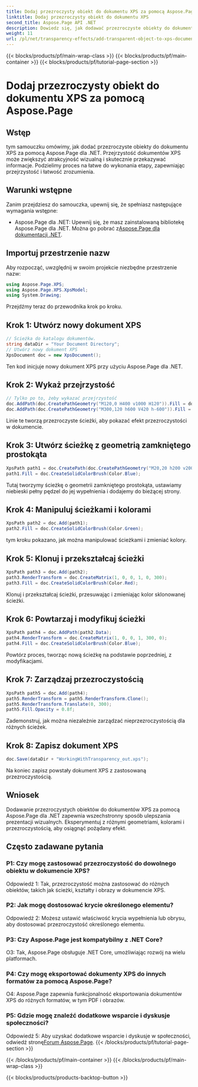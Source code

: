 ```yaml
---
title: Dodaj przezroczysty obiekt do dokumentu XPS za pomocą Aspose.Page
linktitle: Dodaj przezroczysty obiekt do dokumentu XPS
second_title: Aspose.Page API .NET
description: Dowiedz się, jak dodawać przezroczyste obiekty do dokumentów XPS w .NET przy użyciu Aspose.Page. Zwiększ atrakcyjność wizualną dzięki wskazówkom krok po kroku.
weight: 11
url: /pl/net/transparency-effects/add-transparent-object-to-xps-document/
---
```


{{< blocks/products/pf/main-wrap-class >}}
{{< blocks/products/pf/main-container >}}
{{< blocks/products/pf/tutorial-page-section >}}

# Dodaj przezroczysty obiekt do dokumentu XPS za pomocą Aspose.Page

## Wstęp

tym samouczku omówimy, jak dodać przezroczyste obiekty do dokumentu XPS za pomocą Aspose.Page dla .NET. Przejrzystość dokumentów XPS może zwiększyć atrakcyjność wizualną i skutecznie przekazywać informacje. Podzielimy proces na łatwe do wykonania etapy, zapewniając przejrzystość i łatwość zrozumienia.

## Warunki wstępne

Zanim przejdziesz do samouczka, upewnij się, że spełniasz następujące wymagania wstępne:

-  Aspose.Page dla .NET: Upewnij się, że masz zainstalowaną bibliotekę Aspose.Page dla .NET. Można go pobrać z[Aspose.Page dla dokumentacji .NET](https://reference.aspose.com/page/net/).

## Importuj przestrzenie nazw

Aby rozpocząć, uwzględnij w swoim projekcie niezbędne przestrzenie nazw:

```csharp
using Aspose.Page.XPS;
using Aspose.Page.XPS.XpsModel;
using System.Drawing;
```

Przejdźmy teraz do przewodnika krok po kroku.

## Krok 1: Utwórz nowy dokument XPS

```csharp
// Ścieżka do katalogu dokumentów.
string dataDir = "Your Document Directory";
// Utwórz nowy dokument XPS
XpsDocument doc = new XpsDocument();
```

Ten kod inicjuje nowy dokument XPS przy użyciu Aspose.Page dla .NET.

## Krok 2: Wykaż przejrzystość

```csharp
// Tylko po to, żeby wykazać przejrzystość
doc.AddPath(doc.CreatePathGeometry("M120,0 H400 v1000 H120")).Fill = doc.CreateSolidColorBrush(Color.Gray);
doc.AddPath(doc.CreatePathGeometry("M300,120 h600 V420 h-600")).Fill = doc.CreateSolidColorBrush(Color.Gray);
```

Linie te tworzą przezroczyste ścieżki, aby pokazać efekt przezroczystości w dokumencie.

## Krok 3: Utwórz ścieżkę z geometrią zamkniętego prostokąta

```csharp
XpsPath path1 = doc.CreatePath(doc.CreatePathGeometry("M20,20 h200 v200 h-200 z"));
path1.Fill = doc.CreateSolidColorBrush(Color.Blue);
```

Tutaj tworzymy ścieżkę o geometrii zamkniętego prostokąta, ustawiamy niebieski pełny pędzel do jej wypełnienia i dodajemy do bieżącej strony.

## Krok 4: Manipuluj ścieżkami i kolorami

```csharp
XpsPath path2 = doc.Add(path1);
path2.Fill = doc.CreateSolidColorBrush(Color.Green);
```

tym kroku pokazano, jak można manipulować ścieżkami i zmieniać kolory.

## Krok 5: Klonuj i przekształcaj ścieżki

```csharp
XpsPath path3 = doc.Add(path2);
path3.RenderTransform = doc.CreateMatrix(1, 0, 0, 1, 0, 300);
path3.Fill = doc.CreateSolidColorBrush(Color.Red);
```

Klonuj i przekształcaj ścieżki, przesuwając i zmieniając kolor sklonowanej ścieżki.

## Krok 6: Powtarzaj i modyfikuj ścieżki

```csharp
XpsPath path4 = doc.AddPath(path2.Data);
path4.RenderTransform = doc.CreateMatrix(1, 0, 0, 1, 300, 0);
path4.Fill = doc.CreateSolidColorBrush(Color.Blue);
```

Powtórz proces, tworząc nową ścieżkę na podstawie poprzedniej, z modyfikacjami.

## Krok 7: Zarządzaj przezroczystością

```csharp
XpsPath path5 = doc.Add(path4);
path5.RenderTransform = path5.RenderTransform.Clone();
path5.RenderTransform.Translate(0, 300);
path5.Fill.Opacity = 0.8f;
```

Zademonstruj, jak można niezależnie zarządzać nieprzezroczystością dla różnych ścieżek.

## Krok 8: Zapisz dokument XPS

```csharp
doc.Save(dataDir + "WorkingWithTransparency_out.xps");
```

Na koniec zapisz powstały dokument XPS z zastosowaną przezroczystością.

## Wniosek

Dodawanie przezroczystych obiektów do dokumentów XPS za pomocą Aspose.Page dla .NET zapewnia wszechstronny sposób ulepszania prezentacji wizualnych. Eksperymentuj z różnymi geometriami, kolorami i przezroczystością, aby osiągnąć pożądany efekt.

## Często zadawane pytania

### P1: Czy mogę zastosować przezroczystość do dowolnego obiektu w dokumencie XPS?

Odpowiedź 1: Tak, przezroczystość można zastosować do różnych obiektów, takich jak ścieżki, kształty i obrazy w dokumencie XPS.

### P2: Jak mogę dostosować krycie określonego elementu?

Odpowiedź 2: Możesz ustawić właściwość krycia wypełnienia lub obrysu, aby dostosować przezroczystość określonego elementu.

### P3: Czy Aspose.Page jest kompatybilny z .NET Core?

O3: Tak, Aspose.Page obsługuje .NET Core, umożliwiając rozwój na wielu platformach.

### P4: Czy mogę eksportować dokumenty XPS do innych formatów za pomocą Aspose.Page?

O4: Aspose.Page zapewnia funkcjonalność eksportowania dokumentów XPS do różnych formatów, w tym PDF i obrazów.

### P5: Gdzie mogę znaleźć dodatkowe wsparcie i dyskusje społeczności?

 Odpowiedź 5: Aby uzyskać dodatkowe wsparcie i dyskusje w społeczności, odwiedź stronę[Forum Aspose.Page](https://forum.aspose.com/c/page/39).
{{< /blocks/products/pf/tutorial-page-section >}}

{{< /blocks/products/pf/main-container >}}
{{< /blocks/products/pf/main-wrap-class >}}

{{< blocks/products/products-backtop-button >}}
